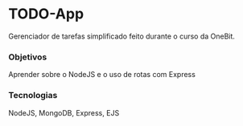# TODO-App
Gerenciador de tarefas simplificado feito durante o curso da OneBit.

### Objetivos
Aprender sobre o NodeJS e o uso de rotas com Express

### Tecnologias
NodeJS, MongoDB, Express, EJS

